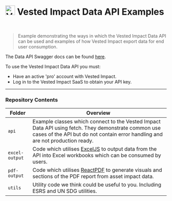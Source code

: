 # <img src="https://api.vestedimpact.co.uk/logos/purple.svg" alt="Vested Impact logo" width="30" /> Vested Impact Data API Examples
<br />

> Example demonstrating the ways in which the Vested Impact Data API can be used and examples of how Vested Impact export data for end user consumption.

The Data API Swagger docs can be found [here](https://api.vestedimpact.co.uk/docs).

To use the Vested Impact Data API you must:
- Have an active 'pro' account with Vested Impact.
- Log in to the Vested Impact SaaS to obtain your API key.

----

### Repository Contents

| Folder         | Overview |
|----------------|----------|
| `api`          | Example classes which connect to the Vested Impact Data API using fetch. They demonstrate common use cases of the API but do not contain error handling and are not production ready. |
| `excel-output` | Code which utilises [ExcelJS](https://www.npmjs.com/package/exceljs) to output data from the API into Excel workbooks which can be consumed by users. |
| `pdf-output`   | Code which utilises [ReactPDF](https://react-pdf.org/) to generate visuals and sections of the PDF report from asset impact data. |
| `utils`        | Utility code we think could be useful to you. Including ESRS and UN SDG utilities. |
